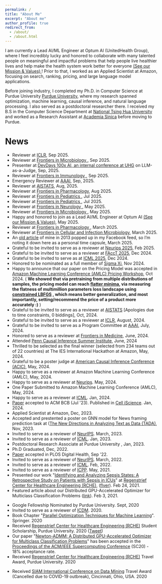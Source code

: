 ```yaml
---
permalink: /
title: "About Me"
excerpt: "About me"
author_profile: true
redirect_from: 
  - /about/
  - /about.html
---
```



<!--- > I don't have many failures. If I make a cake and it fails, it becomes a pudding. -- [Life Lessons From 100-Year-Olds](https://www.youtube.com/watch?v=9AThycGCakk)] -->
<!--- >-- Every job is a self portrait of those who did it.
-- Autograph your work with quality. -->
<!--- > The noblest pleasure is the joy of understanding. — Leonardo da Vinci <br /> Altruism, Service, Purpose. — [Eric Lander](https://www.youtube.com/watch?v=ajlDioK-H6U&feature=emb_title) -->


<!--- > Chih-Hao Fang is a Ph.D. candidate under the supervision of  Prof. [Ananth Grama](https://www.cs.purdue.edu/people/faculty/ayg) in computer science at [Purdue University](https://www.cs.purdue.edu/). His research interests are optimization, machine learning, and causal inference. Chih-Hao is recipient of Lynn Fellowship at Purdue University. Prior to joining Purdue University, Chih-Hao received his B.S in Computer Science from [National Tsing Hua University](http://nthu-en.web.nthu.edu.tw/) (2013) in Taiwan. After his graduation, Chih-Hao worked as a Research Assistant at [Academia Sinica](https://www.sinica.edu.tw/en) (2015) in Taiwan, focusing on large-scale data analyses on Next-Generation Sequencing Data. -->

I am currently a Lead AI/ML Engineer at Optum AI (UnitedHealth Group), where I feel incredibly lucky and honored to collaborate with many talented people on meaningful and impactful problems that help people live healthier lives and help make the health system work better for everyone [(See our Mission & Values) ](https://www.unitedhealthgroup.com/uhg/mission-values.html)! Prior to that, I worked as an Applied Scientist at Amazon, focusing on search, ranking, pricing, and large language model applications.


Before joining industry, I completed my Ph.D. in Computer Science at Purdue University [Purdue University](https://www.cs.purdue.edu/), where my research spanned optimization, machine learning, causal inference, and natural language processing. I also served as a postdoctoral researcher there. I received my B.S in the Computer Science Department at [National Tsing Hua University](http://nthu-en.web.nthu.edu.tw/) and worked as a Research Assistant at [Academia Sinica](https://www.sinica.edu.tw/en) before moving to Purdue. 

 <!--- >
** Coming from an underrepresented group, I feel incredibly fortunate and privileged to have been guided by amazing people. While I don’t consider myself to be particularly extraordinary, I believe I can still offer help to those in need. Please don’t hesitate to reach out to me [here](https://docs.google.com/forms/d/e/1FAIpQLSdF6zivEsaKcSlGobYD0c8jicVO9tiNNzePan7S080mIikL7g/viewform?usp=sharing) to see if I may help. -->


<!--- >  ***P.S. Last year, August (2023), I missed the precious opportunity to serve as a reviewer at ICLR for some reasons and would appreciate the invites again!!*** -->




 <!--- > I am currently a post-doc at Purdue University. I received my Ph.D. in Computer Science Department at [Purdue University](https://www.cs.purdue.edu/), where I am advised by Prof. [Ananth Grama](https://www.cs.purdue.edu/people/faculty/ayg). My research interests lies in optimization, machine learning, and causal inference. Prior to joining Purdue University, Chih-Hao received his B.S in Computer Science from [National Tsing Hua University](http://nthu-en.web.nthu.edu.tw/). I also worked as a Research Assistant at [Academia Sinica](https://www.sinica.edu.tw/en) for a few months before stuyding at Purdue. -->


<!--- > 
*** I am currently open to opportunities in the roles of an Applied Scientist or Machine Learning Researcher. I welcome any interested parties to connect with me on LinkedIn or via my email at chihhaofang19@gmail.com. ***

Possessing a rich background in Machine Learning research, I bring to the table comprehensive expertise in Convex, Non-Convex, and Constrained Optimization, Causal Inference, and Deep Learning. My technical acumen shines in my ability to design and implement Convex and Non-Convex solvers which streamline the training process of machine learning models. In this capacity, I have accumulated vast experience with open-source platforms like Pytorch and Tensorflow, allowing me to modify and even extend their functionalities.

In the healthcare industry, my work has been pivotal in utilizing constrained optimization solvers for disease phenotyping. This work has paved the way for an innovative interpretable treatment recommendation model.

I've also made significant contributions in the development of a causal reinforcement learning algorithm. This unique algorithm leverages causal inference principles to forecast more accurate potential treatment outcomes.

My involvement in Deep Learning has resulted in the creation of a model that outperforms the current state-of-the-art models in predicting regulatory elements.

Recently, I've further refined my optimization skills by creating a constrained optimization solver. This solver can identify pivotal features corresponding to multidimensional feature and outcome spaces. Recognized by experts in the field, this represents a high-dimensional extension of L1 lasso regression, thereby enhancing the model's performance and explainability significantly.

At present, my focus is on designing cutting-edge deep learning models to solve intricate Natural Language Processing problems. A notable accomplishment is the unique framework I've developed for news framing prediction. This framework adopts a graph-based approach that converts sentences into graph nodes, utilizes transformer models for embeddings, and extracts relationships from the ASER Knowledge Graph. A trained Graph Neural Network is then deployed to fine-tune transformers and accurately predict the framing of news articles.

In addition to my research work, I serve as a conference reviewer for highly respected forums such as NeurIPS and ICML, contributing to the shared body of knowledge in this rapidly progressing field. In my upcoming role, I aim to utilize my specialized expertise to continue propelling the boundaries of research forward.

-->

News
======
* Reviewer at [ICLR](https://iclr.cc/), Sep 2025.
* Reviewer at [Frontiers in Microbiology
](https://www.frontiersin.org/journals/microbiology), Sep 2025.
* Presenter at [DevDays 100x AI, an internal conference at UHG](https://www.unitedhealthgroup.com/uhg/mission-values.html) on LLM-as-a-Judge, Sep, 2025.
* Reviewer at [Frontiers in Immunology
](https://www.frontiersin.org/journals/immunology), Sep 2025.
* Emergency Reviewer at [AAAI](https://aaai.org/conference/aaai/aaai-26/), Sep, 2025.
* Reviewer at [AISTATS](https://aistats.org/), Aug, 2025.
* Reviewer at [Frontiers in Pharmacology](https://www.frontiersin.org/journals/pharmacology?utm_source=google&utm_medium=paidsearch&utm_content&utm_campaign=jsub_jnlprom_08-25_fphar_en_nat_fois-reg13&gad_source=1&gad_campaignid=22903574620&gbraid=0AAAAAC_sJ7lX71kTOIVKZxWRV6JKOedBF&gclid=CjwKCAjwi4PHBhA-EiwAnjTHueNY4kJdmgbOibXStm2CfTZAeeLaKc9k-515QYn0zm7_SYvlMxxPWRoCIMEQAvD_BwE), Aug 2025.
* Reviewer at [Frontiers in Pediatrics
](https://www.frontiersin.org/journals/pediatrics), Jul 2025.
* Reviewer at [Frontiers in Pediatrics
](https://www.frontiersin.org/journals/pediatrics), Jul 2025.
* Reviewer at [Frontiers in Neurology
](https://www.frontiersin.org/journals/neurology), May 2025.
* Reviewer at [Frontiers in Microbiology
](https://www.frontiersin.org/journals/microbiology), May 2025.
* Happy and honored to join as a Lead AI/ML Engineer at Optum AI [(See our Mission & Values)](https://www.unitedhealthgroup.com/uhg/mission-values.html), May 2025.
* Reviewer at [Frontiers in Pharmacology
](https://www.frontiersin.org/journals/pharmacology?utm_source=google&utm_medium=paidsearch&utm_content&utm_campaign=jsub_jnlprom_08-25_fphar_en_nat_fois-reg13&gad_source=1&gad_campaignid=22903574620&gbraid=0AAAAAC_sJ7lX71kTOIVKZxWRV6JKOedBF&gclid=CjwKCAjwi4PHBhA-EiwAnjTHueNY4kJdmgbOibXStm2CfTZAeeLaKc9k-515QYn0zm7_SYvlMxxPWRoCIMEQAvD_BwE), March 2025.
* Reviewer at [Frontiers in Cellular and Infection Microbiology](https://www.frontiersin.org/journals/cellular-and-infection-microbiology), March 2025.
* An [old article](https://fang150.github.io/life/Old-Article/) of mine in 2013 popped up in my Facebook feed, so I’m noting it down here as a personal time capsule, March 2025.
* Grateful to be invited to serve as a reviewer at [Neurips 2025](https://neurips.cc/), Feb 2025.
* Grateful to be invited to serve as a reviewer at [FAccT 2025](https://facctconference.org/), Dec 2024.
* Grateful to be invited to serve as at [ICML 2025](https://icml.cc/), Dec 2024.
* Honored to be nominated as a full member of [Sigma Xi](https://www.sigmaxi.org/), Nov 2024.
* Happy to announce that our paper on the Pricing Model was accepted in [Amazon Machine Learning Conference (AMLC) Pricing Workshop](https://www.amazon.science/), Oct 2024. ( **We showed that via pretraining from multiple distributions of samples, the pricing model can reach [flatter minima](https://arxiv.org/abs/1609.04836), via measuring the flatness of multimillion parameters loss landscape using [constrained LBFGS](https://dl.acm.org/doi/10.1145/279232.279236) , which means better generalization, and most importantly, setting/recommend the price of a product more accurately :)** )
* Grateful to be invited to serve as a reviewer at [AISTATS](https://aistats.org/) [Apologies due to time constraints, 0 biddings], Oct, 2024.
* Grateful to be invited to serve as a reviewer at [ICLR](https://iclr.cc/), August, 2024.
* Grateful to be invited to serve as a Program Committee at [AAAI](https://aaai.org/conference/aaai/aaai-25/), July, 2024.
* Honored to serve as a reviewer at [Frontiers in Medicine](https://www.frontiersin.org/journals/medicine),  June, 2024.
* Attended [Penn Causal Inference Summer Institute](https://www.dbeicoe.med.upenn.edu/cci/2024-penn-causal-inference-summer-institute), June, 2024
* Thrilled to be selected as the final winner (selected from 234 teams out of 22 countries) at The IES International Hackathon at Amazon, May, 2024.
* Grateful to be a poster judge at [American Causal Inference Conference (ACIC)](https://sci-info.org/annual-meeting/), May, 2024. 
* Happy to serve as a reviewer at Amazon Machine Learning Conference (AMLC), May, 2024.
* Happy to serve as a reviewer at [Neurips](https://neurips.cc/). May, 2024.
* One Paper Submitted to Amazon Machine Learning Conference (AMLC), May, 2024.
* Happy to serve as a reviewer at [ICML](https://icml.cc/). Jan, 2024.
* [Paper]([https://nips.cc/](https://www.sciencedirect.com/science/article/pii/S2589004224000403)) accepted to ACM BCB (Jul '23). Published in [Cell iScience]([https://icml.cc/](https://www.sciencedirect.com/journal/iscience)). Jan, 2024.
* Applied Scientist at Amazon, Dec, 2023.
* Accepted and prestented a poster on GNN model for News framing prediction task at ([The New Directions in Analyzing Text as Data (TADA)]([https://www.sciencedirect.com/journal/iscience](https://tada2023.org/)), Nov, 2023.
* Invited to serve as a reviewer of [NeurIPS](https://nips.cc/). March, 2023.
* Invited to serve as a reviewer of [ICML](https://icml.cc/). Jan, 2023.
* Postdoctoral Research Associate at Purdue University , Jan, 2023.
* Ph.D Graduated, Dec, 2022.
* [Paper](https://journals.plos.org/digitalhealth/article?id=10.1371/journal.pdig.0000130) accepted in PLOS Digital Health, Sep '22. 
* Invited to serve as a reviewer of [NeurIPS](https://nips.cc/Conferences/2022/CallForPapers). March, 2022.
* Invited to serve as a reviewer of [ICML](https://icml.cc/Conferences/2022/CallForPapers). Feb, 2022.
* Invited to serve as a reviewer of [ICPP](https://oaciss.uoregon.edu/icpp21/index.php). May, 2021.
* Presented our work "[Identifying and Analyzing Sepsis States: A Retrospective Study on Patients with Sepsis in ICUs](https://arxiv.org/pdf/2009.10820.pdf)" at [Regenstrief Center for Healthcare Engineering (RCHE)](https://www.purdue.edu/discoverypark/rche/index.php), ([flyer](https://drive.google.com/file/d/1JSptZHn2RNB7mdPoCBbveYzh-CKX5mXc/view?usp=sharing)). Feb 24, 2021.
* Featured article about our Distributed GPU-Accelerated Optimizer for Multiclass Classification Problems ([link](https://www.purdue.edu/research/dimensions/purdue-team-develops-powerful-new-machine/)). Feb 3, 2021.
<!--- > * Officially became a Ph.D candidate in computer science at Purdue University. November, 2020.-->
* Google Fellowship Nominated by Purdue University. Sept, 2020
* Invited to serve as a reviewer of [ICDM](http://icdm2020.bigke.org/). 2020.
* Book Chapter "[Parallel Optimization Techniques for Machine Learning](https://link.springer.com/chapter/10.1007/978-3-030-43736-7_13)". Springer. 2020
* Received [Regenstrief Center for Healthcare Engineering (RCHE)](https://www.purdue.edu/discoverypark/rche/index.php) Student Scholarship, Purdue University. 2020 ([Tweet](https://twitter.com/Purdue_RCHE/status/1285289037620744192?s=20))
* Our paper "[Newton-ADMM: A Distributed GPU-Accelerated Optimizer for Multiclass Classification Problems](https://arxiv.org/pdf/1807.07132.pdf)" has been accepted in the [Proceedings of the ACM/IEEE Supercomputing Conference](https://sc20.supercomputing.org/) (SC20) - 18% acceptance rate.
* Received [Regenstrief Center for Healthcare Engineering (RCHE)](https://www.purdue.edu/discoverypark/rche/index.php) Travel Award, Purdue University. 2020 
<!--- >  * *Only one student who participated in the RCHE Graduate Student Seminar was selected for this award in Spring 2020.*  -->
* Received [SIAM International Conference on Data Mining]() Travel Award (Cancelled due to COVID-19 outbreak), Cincinnati, Ohio, USA. 2020 


